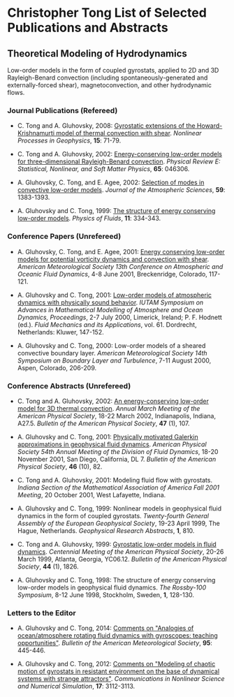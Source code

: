 # Christopher Tong List of Selected Publications and Abstracts

## Theoretical Modeling of Hydrodynamics

Low-order models in the form of coupled gyrostats, applied to 2D and 3D Rayleigh-Benard convection (including spontaneously-generated and externally-forced shear), magnetoconvection, and other hydrodynamic flows.

### Journal Publications (Refereed)

- C. Tong and A. Gluhovsky, 2008:  [Gyrostatic extensions of the Howard-Krishnamurti model of thermal convection with shear](https://doi.org/10.5194/npg-15-71-2008).  *Nonlinear Processes in Geophysics*, **15**: 71-79.

- C. Tong and A. Gluhovsky, 2002:  [Energy-conserving low-order models for three-dimensional Rayleigh-Benard convection](https://doi.org/10.1103/PhysRevE.65.046306).  *Physical Review E:  Statistical, Nonlinear, and Soft Matter Physics*, **65**: 046306.

- A. Gluhovsky, C. Tong, and E. Agee, 2002:  [Selection of modes in convective low-order models](https://doi.org/10.1175/1520-0469(2002)059<1383:SOMICL>2.0.CO;2
).  *Journal of the Atmospheric Sciences*, **59**: 1383-1393.

- A. Gluhovsky and C. Tong, 1999:  [The structure of energy conserving low-order models](https://doi.org/10.1063/1.869883).  *Physics of  Fluids*, **11**: 334-343.

### Conference Papers (Unrefereed)

- A. Gluhovsky, C. Tong, and E. Agee, 2001:  [Energy conserving low-order models for potential vorticity dynamics and convection with shear](https://ams.confex.com/ams/13FLUID/webprogram/Paper21040.html).  *American Meteorological Society 13th Conference on Atmospheric and Oceanic Fluid Dynamics*, 4-8 June 2001, Breckenridge, Colorado, 117-121.

- A. Gluhovsky and C. Tong, 2001:  [Low-order models of atmospheric dynamics with physically sound behavior](https://doi.org/10.1007/978-94-010-0792-4_17). *IUTAM Symposium on Advances in Mathematical Modelling of Atmosphere and Ocean Dynamics, Proceedings*, 2-7 July 2000, Limerick, Ireland; P. F. Hodnett (ed.). *Fluid Mechanics and
its Applications*, vol. 61. Dordrecht, Netherlands: Kluwer, 147-152.

- A. Gluhovsky and C. Tong, 2000:  Low-order models of a sheared convective boundary layer.  *American Meteorological Society 14th Symposium on Boundary Layer and Turbulence*, 7-11 August 2000, Aspen, Colorado, 206-209.

### Conference Abstracts (Unrefereed)

- C. Tong and A. Gluhovsky, 2002:  [An energy-conserving low-order model for 3D thermal convection](http://flux.aps.org/meetings/YR02/MAR02/baps/abs/S270005.html).  *Annual March Meeting of the American Physical Society*, 18-22 March 2002, Indianapolis, Indiana, A27.5.  *Bulletin of the American Physical Society*, **47** (1), 107.

- A. Gluhovsky and C. Tong, 2001:  [Physically motivated Galerkin approximations in geophysical fluid dynamics](http://flux.aps.org/meetings/YR01/DFD01/abs/S420007.html). *American Physical Society 54th Annual Meeting of the Division of Fluid Dynamics*, 18-20 November 2001, San Diego, California, DL 7.  *Bulletin of the American Physical Society*, **46** (10), 82.

- C. Tong and A. Gluhovsky, 2001:  Modeling fluid flow with gyrostats.  *Indiana Section of the Mathematical Association of America Fall 2001 Meeting*, 20 October 2001, West Lafayette, Indiana.

- A. Gluhovsky and C. Tong, 1999:  Nonlinear models in geophysical fluid dynamics in the form of coupled gyrostats.  *Twenty-fourth General Assembly of the European Geophysical Society*, 19-23 April 1999, The Hague, Netherlands.  *Geophysical Research Abstracts*, **1**, 810.

- C. Tong and A. Gluhovsky, 1999:  [Gyrostatic low-order models in fluid dynamics](http://flux.aps.org/meetings/YR99/CENT99/abs/S9145012.html).  *Centennial Meeting of the American Physical Society*, 20-26 March 1999, Atlanta, Georgia, YC06.12.  *Bulletin of the American Physical Society*, **44** (1), 1826.

- A. Gluhovsky and C. Tong, 1998:  The structure of energy conserving low-order models in geophysical fluid dynamics. *The Rossby-100 Symposium*, 8-12 June 1998, Stockholm, Sweden, **1**, 128-130.


### Letters to the Editor

- A. Gluhovsky and C. Tong, 2014:  [Comments on "Analogies of ocean/atmosphere rotating fluid dynamics with gyroscopes:  teaching opportunities"](https://doi.org/10.1175/BAMS-D-13-00166.1).  *Bulletin of the American Meteorological Society*, **95**: 445-446.

- A. Gluhovsky and C. Tong, 2012:  [Comments on "Modeling of chaotic motion of gyrostats in resistant environment on the base of dynamical systems with strange attractors"](https://doi.org/10.1016/j.cnsns.2011.11.019).  *Communications in Nonlinear Science and Numerical Simulation*, **17**: 3112-3113.
